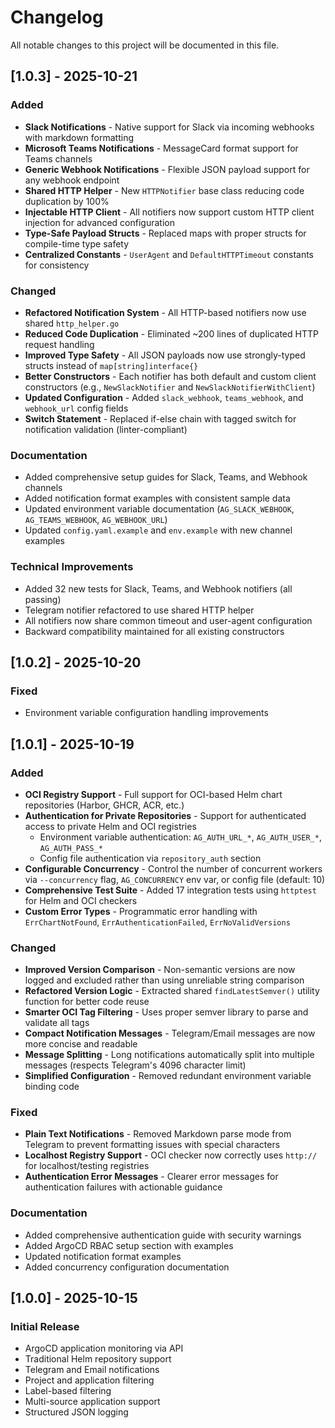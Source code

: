 # Changelog

All notable changes to this project will be documented in this file.

## [1.0.3] - 2025-10-21

### Added
- **Slack Notifications** - Native support for Slack via incoming webhooks with markdown formatting
- **Microsoft Teams Notifications** - MessageCard format support for Teams channels
- **Generic Webhook Notifications** - Flexible JSON payload support for any webhook endpoint
- **Shared HTTP Helper** - New `HTTPNotifier` base class reducing code duplication by 100%
- **Injectable HTTP Client** - All notifiers now support custom HTTP client injection for advanced configuration
- **Type-Safe Payload Structs** - Replaced maps with proper structs for compile-time type safety
- **Centralized Constants** - `UserAgent` and `DefaultHTTPTimeout` constants for consistency

### Changed
- **Refactored Notification System** - All HTTP-based notifiers now use shared `http_helper.go`
- **Reduced Code Duplication** - Eliminated ~200 lines of duplicated HTTP request handling
- **Improved Type Safety** - All JSON payloads now use strongly-typed structs instead of `map[string]interface{}`
- **Better Constructors** - Each notifier has both default and custom client constructors (e.g., `NewSlackNotifier` and `NewSlackNotifierWithClient`)
- **Updated Configuration** - Added `slack_webhook`, `teams_webhook`, and `webhook_url` config fields
- **Switch Statement** - Replaced if-else chain with tagged switch for notification validation (linter-compliant)

### Documentation
- Added comprehensive setup guides for Slack, Teams, and Webhook channels
- Added notification format examples with consistent sample data
- Updated environment variable documentation (`AG_SLACK_WEBHOOK`, `AG_TEAMS_WEBHOOK`, `AG_WEBHOOK_URL`)
- Updated `config.yaml.example` and `env.example` with new channel examples

### Technical Improvements
- Added 32 new tests for Slack, Teams, and Webhook notifiers (all passing)
- Telegram notifier refactored to use shared HTTP helper
- All notifiers now share common timeout and user-agent configuration
- Backward compatibility maintained for all existing constructors

## [1.0.2] - 2025-10-20

### Fixed
- Environment variable configuration handling improvements

## [1.0.1] - 2025-10-19

### Added
- **OCI Registry Support** - Full support for OCI-based Helm chart repositories (Harbor, GHCR, ACR, etc.)
- **Authentication for Private Repositories** - Support for authenticated access to private Helm and OCI registries
  - Environment variable authentication: `AG_AUTH_URL_*`, `AG_AUTH_USER_*`, `AG_AUTH_PASS_*`
  - Config file authentication via `repository_auth` section
- **Configurable Concurrency** - Control the number of concurrent workers via `--concurrency` flag, `AG_CONCURRENCY` env var, or config file (default: 10)
- **Comprehensive Test Suite** - Added 17 integration tests using `httptest` for Helm and OCI checkers
- **Custom Error Types** - Programmatic error handling with `ErrChartNotFound`, `ErrAuthenticationFailed`, `ErrNoValidVersions`

### Changed
- **Improved Version Comparison** - Non-semantic versions are now logged and excluded rather than using unreliable string comparison
- **Refactored Version Logic** - Extracted shared `findLatestSemver()` utility function for better code reuse
- **Smarter OCI Tag Filtering** - Uses proper semver library to parse and validate all tags
- **Compact Notification Messages** - Telegram/Email messages are now more concise and readable
- **Message Splitting** - Long notifications automatically split into multiple messages (respects Telegram's 4096 character limit)
- **Simplified Configuration** - Removed redundant environment variable binding code

### Fixed
- **Plain Text Notifications** - Removed Markdown parse mode from Telegram to prevent formatting issues with special characters
- **Localhost Registry Support** - OCI checker now correctly uses `http://` for localhost/testing registries
- **Authentication Error Messages** - Clearer error messages for authentication failures with actionable guidance

### Documentation
- Added comprehensive authentication guide with security warnings
- Added ArgoCD RBAC setup section with examples
- Updated notification format examples
- Added concurrency configuration documentation

## [1.0.0] - 2025-10-15

### Initial Release
- ArgoCD application monitoring via API
- Traditional Helm repository support
- Telegram and Email notifications
- Project and application filtering
- Label-based filtering
- Multi-source application support
- Structured JSON logging

